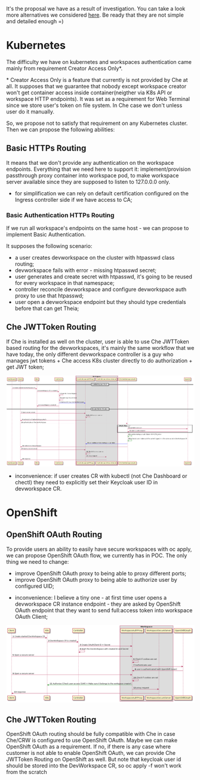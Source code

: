It's the proposal we have as a result of investigation.
You can take a look more alternatives we considered [here](../authentication-schemas). Be ready that they are not simple and detailed enough =)

# Kubernetes

The difficulty we have on kubernetes and workspaces authentication came mainly from requirement Creator Access Only*.

\* Creator Access Only is a feature that currently is not provided by Che at all. It supposes that we guarantee that nobody except workspace creator won't get container access inside container(neigther via K8s API or workspace HTTP endpoints). It was set as a requirement for Web Terminal since we store user's token on file system. In Che case we don't unless user do it manually.

So, we propose not to satisfy that requirement on any Kubernetes cluster. Then we can propose the following abilities:

## Basic HTTPs Routing

It means that we don't provide any authentication on the workspace endpoints. Everything that we need here to support it: implement/provision passthrough proxy container into workspace pod, to make workspace server available since they are supposed to listen to 127.0.0.0 only.

* for simplification we can rely on default certification configured on the Ingress controller side if we have access to CA;

### Basic Authentication HTTPs Routing

If we run all workspace's endpoints on the same host - we can propose to implement Basic Authentication.

It supposes the following scenario:
- a user creates devworkspace on the cluster with htpasswd class routing;
- devworkspace fails with error - missing htpasswd secret;
- user generates and create secret with htpasswd, it's going to be reused for every workspace in that namespace;
- controller reconcile devworkspace and configure devworkspace auth proxy to use that htpasswd;
- user open a devworkspace endpoint but they should type credentials before that can get Theia;

## Che JWTToken Routing

If Che is installed as well on the cluster, user is able to use Che JWTToken based routing for the devworkspaces, it's mainly the same workflow that we have today, the only different devworkspace controller is a guy who manages jwt tokens + Che access K8s cluster directly to do authorization + get JWT token;

![](devworkspace_che_jwt_auth.png)

* inconvenience: if user creates CR with kubectl (not Che Dashboard or chectl) they need to explicitly set their Keycloak user ID in devworkspace CR.

# OpenShift

## OpenShift OAuth Routing

To provide users an ability to easily have secure workspaces with oc apply, we can propose OpenShift OAuth flow, we currently has in POC. The only thing we need to change:
- improve OpenShift OAuth proxy to being able to proxy different ports;
- improve OpenShift OAuth proxy to being able to authorize user by configured UID;

* inconvenience: I believe a tiny one - at first time user opens a devworkspace CR instance endpoint - they are asked by OpenShift OAuth endpoint that they want to send full:access token into workspace OAuth Client;

![](openshift-oauth.png)

## Che JWTToken Routing

OpenShift OAuth routing should be fully compatible with Che in case Che/CRW is configured to use OpenShift OAuth.
Maybe we can make OpenShift OAuth as a requirement. If no, if there is any case where customer is not able to enable OpenShift OAuth, we can provide Che JWTToken Routing on OpenShift as well. But note that keycloak user id should be stored into the DevWorkspace CR, so oc apply -f won't work from the scratch
